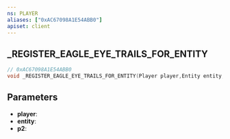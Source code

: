 ```yaml
---
ns: PLAYER
aliases: ["0xAC67098A1E54ABB0"]
apiset: client
---
```

## _REGISTER_EAGLE_EYE_TRAILS_FOR_ENTITY

```c
// 0xAC67098A1E54ABB0
void _REGISTER_EAGLE_EYE_TRAILS_FOR_ENTITY(Player player,Entity entity,Any p2);
```


## Parameters
* **player**:
* **entity**:
* **p2**:



